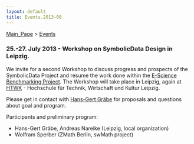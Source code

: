 ```yaml
---
layout: default
title: Events.2013-08
---
```


[Main\_Page](Main_Page "wikilink") \> [Events](Events "wikilink")

### 25.-27. July 2013 - Workshop on SymbolicData Design in Leipzig.

We invite for a second Workshop to discuss progress and prospects of the SymbolicData Project and resume the work done within the [E-Science Benchmarking Project](Projects.EScience "wikilink"). The Workshop will take place in Leipzig, again at [HTWK](http://www.htwk-leipzig.de) - Hochschule für Technik, Wirtschaft und Kultur Leipzig.

Please get in contact with [Hans-Gert Gräbe](User:HGG "wikilink") for proposals and questions about goal and program.

Participants and preliminary program:

-   Hans-Gert Gräbe, Andreas Nareike (Leipzig, local organization)
-   Wolfram Sperber (ZMath Berlin, swMath project)


